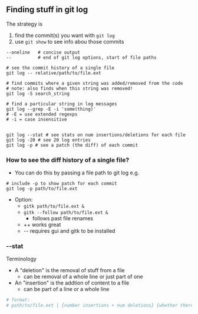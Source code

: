 ## Finding stuff in git log

The strategy is

1. find the commit(s) you want with `git log`
1. use `git show` to see info abou those commits

```
--oneline   # concise output
--          # end of git log options, start of file paths

# see the commit history of a single file
git log -- relative/path/to/file.ext

# find commits where a given string was added/removed from the code
# note: also finds when this string was removed!
git log -S search_string

# find a particular string in log messages
git log --grep -E -i 'some(thing)'
# -E = use extended regexps
# -i = case insensitive


git log --stat # see stats on num insertions/deletions for each file
git log -20 # see 20 log entries
git log -p # see a patch (the diff) of each commit
```

### How to see the diff history of a single file?

* You can do this by passing a file path to git log e.g.

```
# include -p to show patch for each commit
git log -p path/to/file.ext
```

* Option:
    * `gitk path/to/file.ext &`
    * `gitk --follow path/to/file.ext &`
        * follows past file renames
    * ++ works great
    * -- requires gui and gitk to be installed


### --stat

Terminology


* A "deletion" is the removal of stuff from a file
    * can be removal of a whole line or just part of one
* An "insertion" is the addtion of content to a file
    * can be part of a line or a whole line


```sh
# format:
# path/to/file.ext | {number insertions + num deletions} {whether there were insertions, deletions or both}L*L*
```

